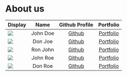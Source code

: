 # About us

Display | Name |            Github Profile            | Portfolio 
--------|:----:|:------------------------------------:|:---------:
![](https://via.placeholder.com/100.png?text=Photo) | John Doe | [Github](https://github.com/yok2086) | [Portfolio](docs/team/kimgyurim.md)
![](https://via.placeholder.com/100.png?text=Photo) | Don Joe |    [Github](https://github.com/)     | [Portfolio](docs/team/johndoe.md)
![](https://via.placeholder.com/100.png?text=Photo) | Ron John |    [Github](https://github.com/)     | [Portfolio](docs/team/johndoe.md)
![](https://via.placeholder.com/100.png?text=Photo) | John Roe |    [Github](https://github.com/)     | [Portfolio](docs/team/johndoe.md)
![](https://via.placeholder.com/100.png?text=Photo) | Don Roe |    [Github](https://github.com/)     | [Portfolio](docs/team/johndoe.md)
